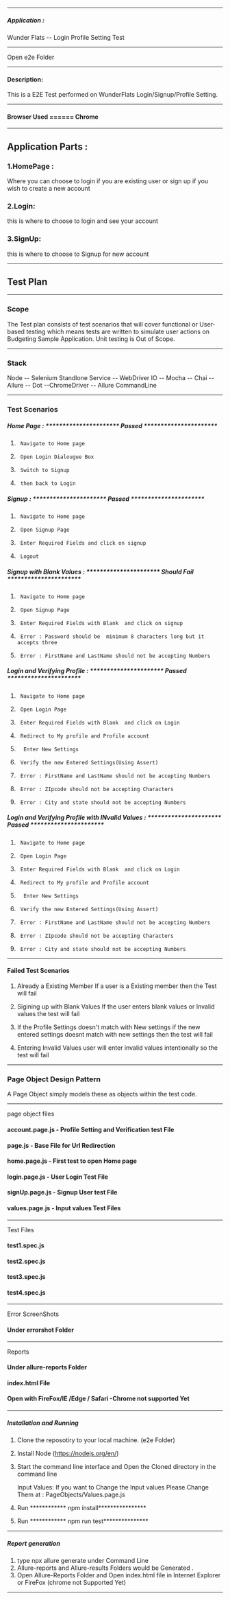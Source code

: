 ************************************************************************************************
##### Application :
Wunder Flats -- Login Profile Setting Test

************************************************************************************************

Open e2e Folder 


************************************************************************************************
#### Description:
This is a E2E Test performed on WunderFlats Login/Signup/Profile Setting. 

************************************************************************************************
#### Browser Used ====== Chrome 


************************************************************************************************


## Application Parts : 

### 1.HomePage :
Where you can choose to login if you are existing user or sign up if you wish to create a new account

### 2.Login: 
this is where to choose to login and see your account

### 3.SignUp: 
this is where to choose to Signup for new account

************************************************************************************************
## Test Plan


************************************************************************************************

### Scope
The Test plan consists of test scenarios that will cover functional or User-based testing which means tests are written to simulate user actions on Budgeting Sample Application. Unit testing is Out of Scope.

************************************************************************************************
###  Stack
Node -- Selenium Standlone Service -- WebDriver IO -- Mocha -- Chai -- Allure -- Dot --ChromeDriver -- Allure CommandLine


************************************************************************************************

### Test Scenarios 


##### Home Page : ********************** Passed  **********************
    
1.      Navigate to Home page
2.      Open Login Dialougue Box
3.      Switch to Signup
4.      then back to Login

##### Signup  : ********************** Passed  **********************
    
1.      Navigate to Home page
2.      Open Signup Page
3.      Enter Required Fields and click on signup
4.      Logout

##### Signup with Blank Values  : ********************** Should Fail  **********************
    
1.      Navigate to Home page
2.      Open Signup Page
3.      Enter Required Fields with Blank  and click on signup
4.      Error : Password should be  minimum 8 characters long but it accepts three 
5.      Error : FirstName and LastName should not be accepting Numbers

##### Login and Verifying Profile : ********************** Passed  **********************
    
1.      Navigate to Home page
2.      Open Login Page
3.      Enter Required Fields with Blank  and click on Login
4.      Redirect to My profile and Profile account
5.       Enter New Settings
6.      Verify the new Entered Settings(Using Assert)
7.      Error : FirstName and LastName should not be accepting Numbers
8.      Error : ZIpcode should not be accepting Characters
9.      Error : City and state should not be accepting Numbers

##### Login and Verifying Profile with INvalid Values : ********************** Passed  **********************
    
1.      Navigate to Home page
2.      Open Login Page
3.      Enter Required Fields with Blank  and click on Login
4.      Redirect to My profile and Profile account
5.       Enter New Settings
6.      Verify the new Entered Settings(Using Assert)
7.      Error : FirstName and LastName should not be accepting Numbers
8.      Error : ZIpcode should not be accepting Characters
9.      Error : City and state should not be accepting Numbers

************************************************************************************************

#### Failed Test Scenarios

1. Already a Existing Member
If a user is a Existing member then the Test will fail 

2. Sigining up with Blank Values
If the user enters blank values or Invalid values the test will fail

3. If the Profile Settings doesn't match with New settings
if the new entered settings doesnt match with new settings then the test will fail

4. Entering Invalid Values
user will enter invalid values intentionally so the test will fail


************************************************************************************************
### Page Object Design Pattern
 A Page Object simply models these as objects within the test code. 

************************************************************************************************
 page object files
#### account.page.js - Profile Setting and Verification test File
#### page.js - Base File for Url Redirection
#### home.page.js - First test to open Home page 
#### login.page.js -  User Login Test File
#### signUp.page.js - Signup User test File
#### values.page.js - Input values Test Files

************************************************************************************************

Test Files
#### test1.spec.js
#### test2.spec.js
#### test3.spec.js
#### test4.spec.js
************************************************************************************************

Error ScreenShots
#### Under errorshot Folder

************************************************************************************************

Reports
#### Under allure-reports Folder
#### index.html File
#### Open with FireFox/IE /Edge / Safari -Chrome not supported Yet

************************************************************************************************

##### Installation and Running 
 1. Clone the reposotiry to your local machine. (e2e Folder)
 2. Install Node (https://nodejs.org/en/)
 3. Start the command line interface and Open the Cloned directory in the command line 
    
    Input Values: If you want to Change the Input values Please Change Them at :
    PageObjects/Values.page.js 

 4. Run ************ npm install**************** 
 5. Run ************ npm run test*************** 
 

************************************************************************************************

##### Report generation
1. type npx allure generate under Command Line
3. Allure-reports and Allure-results Folders would be Generated .
4. Open Allure-Reports Folder and Open index.html file in Internet Explorer or FireFox (chrome not Supported Yet)
  

************************************************************************************************
